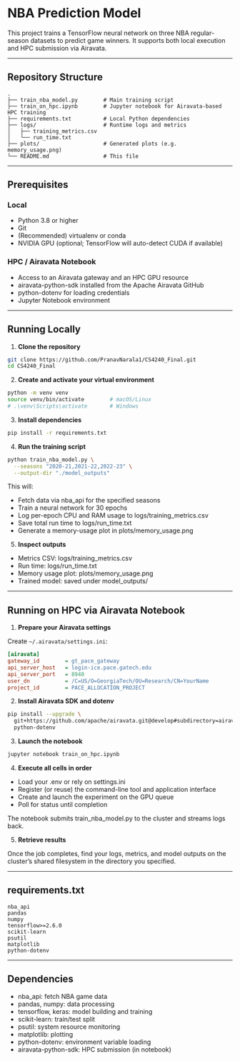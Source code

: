 # NBA Prediction Model

This project trains a TensorFlow neural network on three NBA regular-season datasets to predict game winners. It supports both local execution and HPC submission via Airavata.

---

## Repository Structure

```
.
├── train_nba_model.py        # Main training script
├── train_on_hpc.ipynb        # Jupyter notebook for Airavata-based HPC training
├── requirements.txt          # Local Python dependencies
├── logs/                     # Runtime logs and metrics
│   ├── training_metrics.csv
│   └── run_time.txt
├── plots/                    # Generated plots (e.g. memory_usage.png)
└── README.md                 # This file
```

---

## Prerequisites

### Local

- Python 3.8 or higher
- Git
- (Recommended) virtualenv or conda
- NVIDIA GPU (optional; TensorFlow will auto-detect CUDA if available)

### HPC / Airavata Notebook

- Access to an Airavata gateway and an HPC GPU resource
- airavata-python-sdk installed from the Apache Airavata GitHub
- python-dotenv for loading credentials
- Jupyter Notebook environment

---

## Running Locally

1. **Clone the repository**

```bash
git clone https://github.com/PranavNarala1/CS4240_Final.git
cd CS4240_Final
```

2. **Create and activate your virtual environment**

```bash
python -m venv venv
source venv/bin/activate        # macOS/Linux
# .\venv\Scripts\activate       # Windows
```

3. **Install dependencies**

```bash
pip install -r requirements.txt
```

4. **Run the training script**

```bash
python train_nba_model.py \
  --seasons "2020-21,2021-22,2022-23" \
  --output-dir "./model_outputs"
```

This will:
- Fetch data via nba_api for the specified seasons
- Train a neural network for 30 epochs
- Log per-epoch CPU and RAM usage to logs/training_metrics.csv
- Save total run time to logs/run_time.txt
- Generate a memory-usage plot in plots/memory_usage.png

5. **Inspect outputs**

- Metrics CSV: logs/training_metrics.csv
- Run time: logs/run_time.txt
- Memory usage plot: plots/memory_usage.png
- Trained model: saved under model_outputs/

---

## Running on HPC via Airavata Notebook

1. **Prepare your Airavata settings**

Create `~/.airavata/settings.ini`:

```ini
[airavata]
gateway_id        = gt_pace_gateway
api_server_host   = login-ice.pace.gatech.edu
api_server_port   = 8940
user_dn           = /C=US/O=GeorgiaTech/OU=Research/CN=YourName
project_id        = PACE_ALLOCATION_PROJECT
```

2. **Install Airavata SDK and dotenv**

```bash
pip install --upgrade \
  git+https://github.com/apache/airavata.git@develop#subdirectory=airavata-api/airavata-client-sdks/airavata-python-sdk \
  python-dotenv
```

3. **Launch the notebook**

```bash
jupyter notebook train_on_hpc.ipynb
```

4. **Execute all cells in order**

- Load your .env or rely on settings.ini
- Register (or reuse) the command-line tool and application interface
- Create and launch the experiment on the GPU queue
- Poll for status until completion

The notebook submits train_nba_model.py to the cluster and streams logs back.

5. **Retrieve results**

Once the job completes, find your logs, metrics, and model outputs on the cluster’s shared filesystem in the directory you specified.

---

## requirements.txt

```text
nba_api
pandas
numpy
tensorflow>=2.6.0
scikit-learn
psutil
matplotlib
python-dotenv
```

---

## Dependencies

- nba_api: fetch NBA game data
- pandas, numpy: data processing
- tensorflow, keras: model building and training
- scikit-learn: train/test split
- psutil: system resource monitoring
- matplotlib: plotting
- python-dotenv: environment variable loading
- airavata-python-sdk: HPC submission (in notebook)



